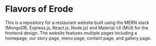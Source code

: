 # Flavors of Erode

This is a repository for a restaurant website built using the MERN stack (MongoDB, Express.js, React.js, Node.js) and Material-UI (MUI) for the frontend design. The website features multiple pages including a homepage, our story page, menu page, contact page, and gallery page.
